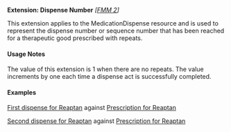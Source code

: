 **Extension: Dispense Number** *[[FMM 2](guidance.html)]*

This extension applies to the MedicationDispense resource and is used to represent the dispense number or sequence number that has been reached for a therapeutic good prescribed with repeats.

#### Usage Notes
The value of this extension is 1 when there are no repeats. The value increments by one each time a dispense act is successfully completed.

#### Examples

[First dispense for Reaptan](MedicationDispense-medicationdispense-example0.html) against [Prescription for Reaptan](MedicationRequest-medicationrequest-example2.html)

[Second dispense for Reaptan](MedicationDispense-medicationdispense-example1.html) against [Prescription for Reaptan](MedicationRequest-medicationrequest-example2.html)
